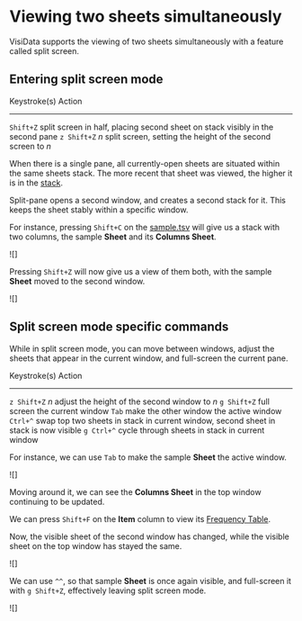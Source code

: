 # Viewing two sheets simultaneously

VisiData supports the viewing of two sheets simultaneously with a feature called split screen.

## Entering split screen mode

Keystroke(s)        Action
------------        ------
`Shift+Z`           split screen in half, placing second sheet on stack visibly in the second pane
`z Shift+Z` *n*     split screen, setting the height of the second screen to *n*


When there is a single pane, all currently-open sheets are situated within the same sheets stack. The more recent that sheet was viewed, the higher it is in the [stack](https://jsvine.github.io/intro-to-visidata/basics/understanding-sheets/#how-to-use-the-sheets-sheet).

Split-pane opens a second window, and creates a second stack for it. This keeps the sheet stably within a specific window.

For instance, pressing `Shift+C` on the [sample.tsv]() will give us a stack with two columns, the sample **Sheet** and its **Columns Sheet**.

![]

Pressing `Shift+Z` will now give us a view of them both, with the sample **Sheet** moved to the second window.

![]

## Split screen mode specific commands

While in split screen mode, you can move between windows, adjust the sheets that appear in the current window, and full-screen the current pane.

Keystroke(s)        Action
------------        ------
`z Shift+Z` *n*     adjust the height of the second window to *n*
`g Shift+Z`         full screen the current window
`Tab`               make the other window the active window
`Ctrl+^`            swap top two sheets in stack in current window, second sheet in stack is now visible
`g Ctrl+^`          cycle through sheets in stack in current window

For instance, we can use `Tab` to make the sample **Sheet** the active window.

![]

Moving around it, we can see the **Columns Sheet** in the top window continuing to be updated.

We can press `Shift+F` on the **Item** column to view its [Frequency Table]().

Now, the visible sheet of the second window has changed, while the visible sheet on the top window has stayed the same.

![]

We can use `^^`, so that sample **Sheet** is once again visible, and full-screen it with `g Shift+Z`, effectively leaving split screen mode.

![]
